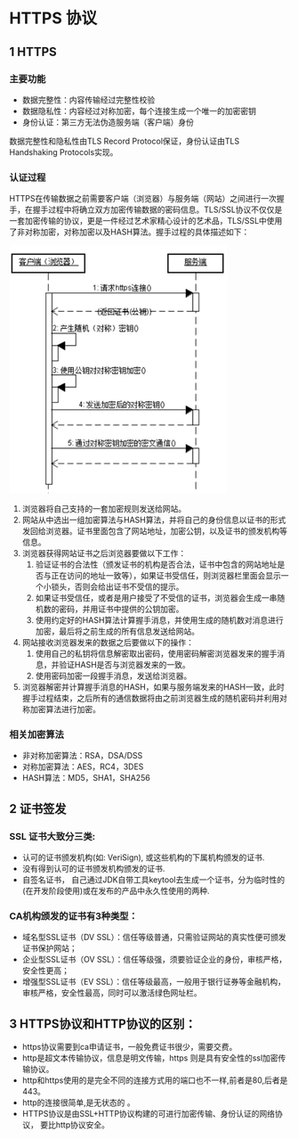# HTTPS 协议


## 1 HTTPS
### 主要功能

* 数据完整性：内容传输经过完整性校验
* 数据隐私性：内容经过对称加密，每个连接生成一个唯一的加密密钥
* 身份认证：第三方无法伪造服务端（客户端）身份

数据完整性和隐私性由TLS Record Protocol保证，身份认证由TLS Handshaking Protocols实现。
### 认证过程

HTTPS在传输数据之前需要客户端（浏览器）与服务端（网站）之间进行一次握手，在握手过程中将确立双方加密传输数据的密码信息。TLS/SSL协议不仅仅是一套加密传输的协议，更是一件经过艺术家精心设计的艺术品，TLS/SSL中使用了非对称加密，对称加密以及HASH算法。握手过程的具体描述如下：

![](image/2021-06-15-23-00-51.png)


1. 浏览器将自己支持的一套加密规则发送给网站。
2. 网站从中选出一组加密算法与HASH算法，并将自己的身份信息以证书的形式发回给浏览器。证书里面包含了网站地址，加密公钥，以及证书的颁发机构等信息。
3. 浏览器获得网站证书之后浏览器要做以下工作：
   1. 验证证书的合法性（颁发证书的机构是否合法，证书中包含的网站地址是否与正在访问的地址一致等），如果证书受信任，则浏览器栏里面会显示一个小锁头，否则会给出证书不受信的提示。
   2. 如果证书受信任，或者是用户接受了不受信的证书，浏览器会生成一串随机数的密码，并用证书中提供的公钥加密。
   3. 使用约定好的HASH算法计算握手消息，并使用生成的随机数对消息进行加密，最后将之前生成的所有信息发送给网站。
4. 网站接收浏览器发来的数据之后要做以下的操作：
   1. 使用自己的私钥将信息解密取出密码，使用密码解密浏览器发来的握手消息，并验证HASH是否与浏览器发来的一致。
   2. 使用密码加密一段握手消息，发送给浏览器。
5. 浏览器解密并计算握手消息的HASH，如果与服务端发来的HASH一致，此时握手过程结束，之后所有的通信数据将由之前浏览器生成的随机密码并利用对称加密算法进行加密。


### 相关加密算法

* 非对称加密算法：RSA，DSA/DSS
* 对称加密算法：AES，RC4，3DES
* HASH算法：MD5，SHA1，SHA256


## 2 证书签发
### SSL 证书大致分三类:

* 认可的证书颁发机构(如: VeriSign), 或这些机构的下属机构颁发的证书.
* 没有得到认可的证书颁发机构颁发的证书.
* 自签名证书， 自己通过JDK自带工具keytool去生成一个证书，分为临时性的(在开发阶段使用)或在发布的产品中永久性使用的两种.


### CA机构颁发的证书有3种类型：
* 域名型SSL证书（DV SSL）：信任等级普通，只需验证网站的真实性便可颁发证书保护网站；
* 企业型SSL证书（OV SSL）：信任等级强，须要验证企业的身份，审核严格，安全性更高；
* 增强型SSL证书（EV SSL）：信任等级最高，一般用于银行证券等金融机构，审核严格，安全性最高，同时可以激活绿色网址栏。


## 3 HTTPS协议和HTTP协议的区别：
* https协议需要到ca申请证书，一般免费证书很少，需要交费。
* http是超文本传输协议，信息是明文传输，https 则是具有安全性的ssl加密传输协议。
* http和https使用的是完全不同的连接方式用的端口也不一样,前者是80,后者是443。
* http的连接很简单,是无状态的 。
* HTTPS协议是由SSL+HTTP协议构建的可进行加密传输、身份认证的网络协议， 要比http协议安全。
